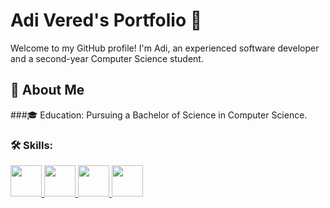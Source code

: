 # Adi Vered's Portfolio 🚀

Welcome to my GitHub profile! 
I'm Adi, an experienced software developer and a second-year Computer Science student. 

## 🌟 About Me

###🎓 Education: 
Pursuing a Bachelor of Science in Computer Science.

### 🛠 Skills:
<a href="https://github.com/Adivered/Adivered/assets/97107044/9d3fac08-7bd0-4a78-8604-387e138277a1">
    <img src="https://github.com/Adivered/Adivered/assets/97107044/9d3fac08-7bd0-4a78-8604-387e138277a1" height="50" width="50" />
</a>

<a href="https://github.com/Adivered/Adivered/assets/97107044/d016591c-4441-4495-b652-8cde9cb82efa">
    <img src="https://github.com/Adivered/Adivered/assets/97107044/d016591c-4441-4495-b652-8cde9cb82efa" height="50" width="50" />
</a>

<a href="https://github.com/Adivered/Adivered/assets/97107044/f14c05e3-8c57-497f-b993-3c35070957e5">
    <img src="https://github.com/Adivered/Adivered/assets/97107044/f14c05e3-8c57-497f-b993-3c35070957e5" height="50" width="50" />
</a>

<a href="https://github.com/Adivered/Adivered/assets/97107044/50500571-d2ad-452a-988c-a85fa54560b8">
    <img src="https://github.com/Adivered/Adivered/assets/97107044/50500571-d2ad-452a-988c-a85fa54560b8" height="50" width="50" />
</a>

